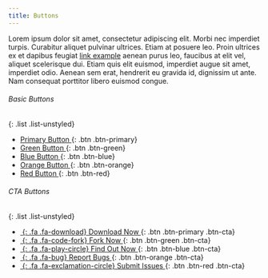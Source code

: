 ```yaml
---
title: Buttons
---
```


Lorem ipsum dolor sit amet, consectetur adipiscing elit. Morbi nec imperdiet turpis. Curabitur aliquet pulvinar ultrices.
Etiam at posuere leo. Proin ultrices ex et dapibus feugiat [link example](#) aenean purus leo, faucibus at elit vel, aliquet scelerisque dui.
Etiam quis elit euismod, imperdiet augue sit amet, imperdiet odio. Aenean sem erat, hendrerit  eu gravida id, dignissim ut ante.
Nam consequat porttitor libero euismod congue.


<div class="row">
 <div class="col-md-6 col-sm-6 col-xs-12">

###### Basic Buttons

{: .list .list-unstyled}
- [Primary Button ](#){: .btn .btn-primary}
- [Green Button   ](#){: .btn .btn-green}
- [Blue Button    ](#){: .btn .btn-blue}
- [Orange Button  ](#){: .btn .btn-orange}
- [Red Button     ](#){: .btn .btn-red}

 </div>
 <div class="col-md-6 col-sm-6 col-xs-12">

###### CTA Buttons

{: .list .list-unstyled}
- [*&nbsp;*{: .fa .fa-download}           Download Now  ](#){: .btn .btn-primary .btn-cta}
- [*&nbsp;*{: .fa .fa-code-fork}          Fork Now      ](#){: .btn .btn-green .btn-cta}
- [*&nbsp;*{: .fa .fa-play-circle}        Find Out Now  ](#){: .btn .btn-blue .btn-cta}
- [*&nbsp;*{: .fa .fa-bug}                Report Bugs   ](#){: .btn .btn-orange .btn-cta}
- [*&nbsp;*{: .fa .fa-exclamation-circle} Submit Issues ](#){: .btn .btn-red .btn-cta}

 </div>
</div>
